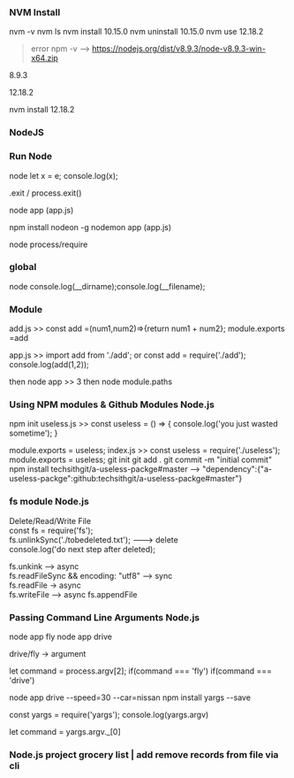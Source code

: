 ### NVM Install
nvm -v
nvm ls
nvm install 10.15.0
nvm uninstall 10.15.0
nvm use 12.18.2

>error npm -v --> https://nodejs.org/dist/v8.9.3/node-v8.9.3-win-x64.zip

8.9.3

12.18.2

nvm install 12.18.2

### NodeJS
### Run Node

node let x = e; console.log(x);

.exit / process.exit()

node app (app.js)

npm install nodeon -g 
nodemon app (app.js)

node process/require

### global
node console.log(__dirname);console.log(__filename);

### Module
add.js >>
const add =(num1,num2)=>{return num1 + num2};
module.exports =add

app.js >>
import add from './add'; or const add = require('./add');
console.log(add(1,2));

then node app >> 3
then node module.paths

### Using NPM modules & Github Modules Node.js
npm init
useless.js >>
const useless = () => {
    console.log('you just wasted sometime');
}

module.exports = useless;
index.js >>
const useless = require('./useless');
module.exports = useless;
git init
git add .
git commit -m "initial commit"
npm install techsithgit/a-useless-packge#master --> "dependency":{"a-useless-packge":github:techsithgit/a-useless-packge#master"}

### fs module Node.js
Delete/Read/Write File\
const fs = require('fs');\
fs.unlinkSync('./tobedeleted.txt'); ---> delete\
console.log('do next step after deleted);

fs.unkink --> async\
fs.readFileSync && encoding: "utf8" --> sync\
fs.readFile -> async\
fs.writeFile --> async
fs.appendFile

### Passing Command Line Arguments Node.js

node app fly
node app drive

drive/fly -> argument

let command = process.argv[2];
if(command === 'fly')
if(command === 'drive')

node app drive --speed=30 --car=nissan
npm install yargs --save

const yargs = require('yargs');
console.log(yargs.argv)

let command = yargs.argv._[0]

### Node.js project grocery list | add remove records from file via cli 